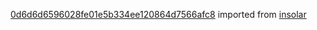 [0d6d6d6596028fe01e5b334ee120864d7566afc8](https://github.com/insolar/insolar/commit/0d6d6d6596028fe01e5b334ee120864d7566afc8) imported from [insolar](https://github.com/insolar/insolar)
